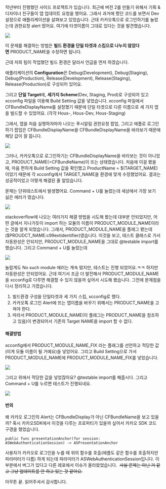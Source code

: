 
작년부터 진행했던 사이드 프로젝트가 있습니다. 최근에 버전 2를 만들기 위해서 기획 & 디자이너 친구들이 앱 업데이트 요청을 했어요. 그래서 과거에 짰던 코드를 보면서 Dev 설정으로 애플리케이션을 살펴보고 있었습니다. 근데 카카오톡으로 로그인하기를 눌렀는데 권한요청 alert 떴어요. 여기에 타겟이름이 그대로 있다는 것을 발견했습니다.

![](https://blog.kakaocdn.net/dn/dpQuzW/btslZ5NKkqr/n9zrpFvuy6sENHXX9QE0UK/img.png)

이 문제를 해결하는 방법은 **빌드 환경을 단일 타겟과 스킴으로 나누지 않았다면** PRODUCT_NAME을 수정하면 됩니다.

근데 저희 팀이 작업했던 빌드 환경은 달라서 언급을 먼저 하겠습니다.

애플리케이션의 **Configuration**은 Debug(Development), Debug(Staging), Debug(Production), Release(Development), Release(Staging), Release(Production)로 구성되어 있어요.

그리고 **단일 Target**에, **세가지 Scheme**(Dev, Staging, Prod)로 구성되어 있고 xcconfig 파일을 이용해 Build Setting 값을 넣었습니다. xcconfig 파일에서 CFBundleDisplayName를 설정했기 때문에 단일 타겟으로 다른 이름으로 세 가지 앱을 빌드할 수 있었어요. (각각 Hous-, Hous-Dev, Hous-Staging)

그래서, 앱을 처음 실행하자마자 나오는 푸시알림 권한요청 팝업, 그리고 애플로 로그인하기 팝업은 CFBundleDisplayName을 CFBundleDisplayName을 바라보기 때문에 해당 값이 잘 뜹니다.

![](https://blog.kakaocdn.net/dn/bhUESq/btsl0jrs0xY/rUbDYOsHMKawDmWPiW8AgK/img.png)

그러나, 카카오톡으로 로그인하기는 CFBundleDisplayName을 바라보는 것이 아니었고, PRODUCT_NAME(=CFBundleName)이 뜨는 상태였습니다. 처음에 이걸 봤을 때, 마음 편하게 Build Setting 값을 확인했고 ProductName = $(TARGET_NAME)이었기 때문에 각 xcconfig에서 TARGET_NAME을 환경에 맞게 수정했었어요. 결과는 성공적이었고 이렇게 해결된 줄 알았습니다.

문제는 단위테스트에서 발생했어요. Command + U를 눌렀는데 세상에서 가장 보기 싫은 에러가 떴습니다.

![](https://blog.kakaocdn.net/dn/c8zoME/btsl1WPOda7/0raQoWTD67KqOF4HVsgnOk/img.png)

stackoverflow에 나오는 여러가지 해결 방법을 시도해 봤는데 대부분 안되었지만, 어떤 글에서 지나가듯이 import 하는 모듈의 이름이 PRODUCT_MODULE_NAME이라는 것을 알게 되었습니다. 그래서, PRODUCT_MODULE_NAME을 플래그 봤는데 ($PROUDCT_NAME:c99extidentifier)였습니다. 이것을 보고, 테스트 클래스로 가서 자동완성은 안되지만, PRODUCT_MODULE_NAME을 그대로 @testable import를 했습니다. 그리고 Command + U를 눌렀는데

![](https://blog.kakaocdn.net/dn/TjEGd/btsl0Xn8JPf/JuuQyn8AT9LNWnXkMwIzJ1/img.png)

놀랍게도 No such module 에러는 계속 떴지만, 테스트는 진행 되었어요.ㅋㅋ 하지만 자동완성은 안되었어요. 근데 여기서 조금 더 발전해서 PRODUCT_MODULE_NAME을 xcconfig로 다루면 해결할 수 있지 않을까 싶어서 시도해 봤습니다. 그전에 문제점을 다시 정리하고 가겠습니다.

1. 빌드환경 구성을 단일타겟과 세 가지 스킴, xcconfig로 했다.
2. 카카오톡 로그인 Alert에 뜨는 앱이름을 바꾸기 위해서는 PRODUCT_NAME을 고쳐야 한다.
3. 따라서 PRODUCT_MODULE_NAME(이 플래그는 PRODUCT_NAME을 참조하고 있음)이 변경되어서 기존의 Target NAME을 import 할 수 없다.

#### 해결방법

xcconfig에서 PRODUCT_MODULE_NAME_FIX 라는 플래그를 선언하고 적당한 값(이게 모듈 이름이 될 거예요)을 넣었어요. 그리고 Build Setting으로 가서 PRODUCT_MODULE_NAME에 PRODUCT_MODULE_NAME_FIX를 넣었습니다.

![](https://blog.kakaocdn.net/dn/bAaFdy/btslZF9Womg/mkM2xJM0tHL3ICyazbzWQK/img.png)

그리고 위에서 적당한 값을 넣었잖아요? @testable import를 해줍시다. 그리고 Command + U를 누르면 테스트가 진행되네요. 

![](https://blog.kakaocdn.net/dn/ET2As/btslZSOHOL6/XlcRMxk0xt7DTw0TuAjFDk/img.png)

#### 번외

왜 카카오 로그인의 Alert는 CFBundleDisplay가 아닌 CFBundleName을 보고 있을까? 혹시 카카오SDK에서 이것을 다루는 프로퍼티가 있을까 싶어서 카카오 SDK 코드 구경을 했었습니다. 

```
public func presentationAnchor(for session: ASWebAuthenticationSession) -> ASPresentationAnchor
```

사용자가 카카오로 로그인을 누를 때 위의 함수를 호출(애플도 같은 함수를 호출하지만 파라미터가 다름) 하게 되는데 파라미터가 ASWebAuthenticationSession입니다. 이 부분에서 버그가 있다고 다른 레포에서 이슈가 올라왔었습니다.  ~~사실 문제는 아닌 거 같고 그냥 업데이트를 안 하고 있는 것 같아요.~~

아무튼 끝. 읽어주셔서 감사합니다.